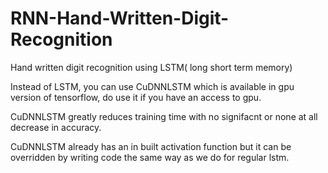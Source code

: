 # RNN-Hand-Written-Digit-Recognition
Hand written digit recognition using LSTM( long short term memory)

Instead of LSTM, you can use CuDNNLSTM which is available in gpu version of tensorflow, do use it if you have an access to gpu.

CuDNNLSTM greatly reduces training time with no signifacnt or none at all decrease in accuracy.

CuDNNLSTM already has an in built activation function but it can be overridden by writing code the same way as we do for regular lstm.
